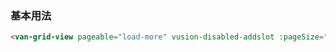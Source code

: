 ### 基本用法

```html
<van-grid-view pageable="load-more" vusion-disabled-addslot :pageSize="20" :pageNumber="1"></van-grid-view>
```
